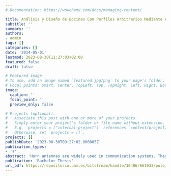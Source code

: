 ```yaml
---
# Documentation: https://wowchemy.com/docs/managing-content/

title: Análisis y Diseño de Bocinas Con Perfiles Arbitrarios Mediante Anĺisis Modal
subtitle: ''
summary: ''
authors:
- admin
tags: []
categories: []
date: '2014-05-01'
lastmod: 2023-08-30T11:27:03+02:00
featured: false
draft: false

# Featured image
# To use, add an image named `featured.jpg/png` to your page's folder.
# Focal points: Smart, Center, TopLeft, Top, TopRight, Left, Right, BottomLeft, Bottom, BottomRight.
image:
  caption: ''
  focal_point: ''
  preview_only: false

# Projects (optional).
#   Associate this post with one or more of your projects.
#   Simply enter your project's folder or file name without extension.
#   E.g. `projects = ["internal-project"]` references `content/project/deep-learning/index.md`.
#   Otherwise, set `projects = []`.
projects: []
publishDate: '2023-08-30T09:27:02.800805Z'
publication_types:
- '7'
abstract: 'Horn antennas are widely used in communication systems. They are typically used as feeds for re ector antennas and, due to its robustness, they can also be mounted on the fuselage of airplanes and are used on-board satellites. Horn antennas also present great directivities, gains, and e ciencies. The main drawback of this antenna family is (as it happens with most microwave devices) that they are pretty complicated to simulate with full-wave electromagnetic methods. Most of the commercial tools at the market for simulating microwave devices (CST Microwave Studio, HFSS,...) use general numerical methods such as finite elements or finite diferences in time or frequency domain, whose main advantage is that they can tackle a wide range of problems. The main drawback of these general methods is that this generality makes the simulation ine cient, causing long computation times for some problems in comparison with other more analytical techniques. The goal of this work is to develop a software tool capable of analyzing, simulating and designing horn antennas e ciently based on a numerical method, called Mode-Matching, which is known to be very e cient for this type of problem. Using this software would not only lead to shorter simulation and design times but would also permit to design horn antennas using low performance computers like notebooks.'
publication: 'Bachelor Thesis'
url_pdf: https://repositorio.uam.es/bitstream/handle/10486/661933/polo_lopez_lucas_tfg.pdf?sequence=1&isAllowed=y
---
```

